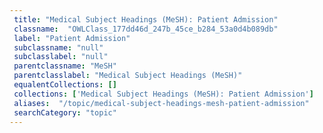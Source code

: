 ```yaml
--- 
 title: "Medical Subject Headings (MeSH): Patient Admission" 
 classname:  "OWLClass_177dd46d_247b_45ce_b284_53a0d4b089db" 
 label: "Patient Admission" 
 subclassname: "null" 
 subclasslabel: "null" 
 parentclassname: "MeSH" 
 parentclasslabel: "Medical Subject Headings (MeSH)" 
 equalentCollections: [] 
 collections: ['Medical Subject Headings (MeSH): Patient Admission']
 aliases:  "/topic/medical-subject-headings-mesh-patient-admission"  
 searchCategory: "topic" 
---
```

